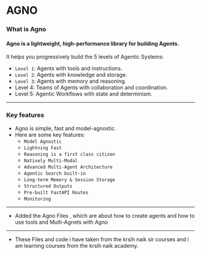 # AGNO

### What is Agno

#### Agno is a lightweight, high-performance library for building Agents.

It helps you progressively build the 5 levels of Agentic Systems:

- `Level 1`: Agents with tools and instructions.
- `Level 2`: Agents with knowledge and storage.
- `Level 3`: Agents with memory and reasoning.
- Level 4: Teams of Agents with collaboration and coordination.
- Level 5: Agentic Workflows with state and determinism.
--------------------------------------------------------------------------------------------------
### Key features
- Agno is simple, fast and model-agnostic.
- Here are some key features:
  - `Model Agnostic` 
  - `Lightning Fast` 
  - `Reasoning is a first class citizen`
  - `Natively Multi-Modal`
  - `Advanced Multi-Agent Architecture`
  - `Agentic Search built-in`
  - `Long-term Memory & Session Storage`
  - `Structured Outputs`
  - `Pre-built FastAPI Routes`
  - `Monitoring`
---------------------------------------------------------------------------------------------------
- Added the Agno Files , which are about how to create agents and how to use tools and Multi-Agnets with Agno
----------------------------------------------------------------------------------------------------
- These Files and code i have taken from the krsih naik sir courses and i am learning courses from the krsih naik academy.
